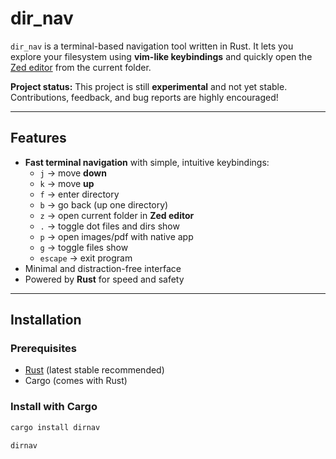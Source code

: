 # dir_nav

`dir_nav` is a terminal-based navigation tool written in Rust.
It lets you explore your filesystem using **vim-like keybindings** and quickly open the [Zed editor](https://zed.dev) from the current folder.

**Project status:** This project is still **experimental** and not yet stable.
Contributions, feedback, and bug reports are highly encouraged!

---

## Features

- **Fast terminal navigation** with simple, intuitive keybindings:
  - `j` → move **down**
  - `k` → move **up**
  - `f` → enter directory
  - `b` → go back (up one directory)
  - `z` → open current folder in **Zed editor**
  - `.` → toggle dot files and dirs show
  - `p` → open images/pdf with native app
  - `g` → toggle files show
  - `escape` → exit program
- Minimal and distraction-free interface
- Powered by **Rust** for speed and safety

---

## Installation

### Prerequisites
- [Rust](https://www.rust-lang.org/tools/install) (latest stable recommended)
- Cargo (comes with Rust)

### Install with Cargo
```bash
cargo install dirnav

dirnav
